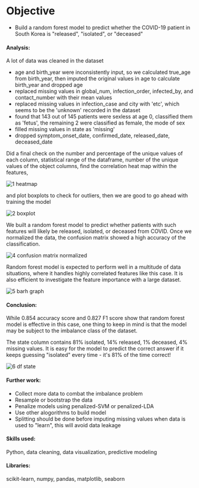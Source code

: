 # Objective
- Build a random forest model to predict whether the COVID-19 patient in South Korea is "released", "isolated", or "deceased"

#### Analysis:
A lot of data was cleaned in the dataset
- age and birth_year were inconsistently input, so we calculated true_age from birth_year, 
then imputed the original values in age to calculate birth_year and dropped age
- replaced missing values in global_num, infection_order, infected_by, and contact_number with their mean values
- replaced missing values in infection_case and city with 'etc', which seems to be the 'unknown' recorded in the dataset
- found that 143 out of 145 patients were sexless at age 0, classified them as 'fetus', the remaining 2 were classified as female, the mode of sex
- filled missing values in state as 'missing'
- dropped symptom_onset_date, confirmed_date, released_date, deceased_date

Did a final check on the number and percentage of the unique values of each column,
statistical range of the dataframe, 
number of the unique values of the object columns,
find the correlation heat map within the features,

![1 heatmap](https://user-images.githubusercontent.com/36130927/121431775-d64a8100-c947-11eb-8611-a1992700c0c8.png)

and plot boxplots to check for outliers, then we are good to go ahead with training the model

![2 boxplot](https://user-images.githubusercontent.com/36130927/121431776-d6e31780-c947-11eb-86a3-2a957893f013.png)


We built a random forest model to predict whether patients with such features will likely be released, isolated, or deceased from COVID.
Once we normalized the data, the confusion matrix showed a high accuracy of the classification.

![4 confusion matrix normalized](https://user-images.githubusercontent.com/36130927/121431782-d77bae00-c947-11eb-9fb5-1c70f1b01288.png)


Random forest model is expected to perform well in a multitude of data situations, where it handles highly correlated features like this case.
It is also efficient to investigate the feature importance with a large dataset.

![5 barh graph](https://user-images.githubusercontent.com/36130927/121431784-d77bae00-c947-11eb-8583-bc294709ee1f.png)



#### Conclusion:
While 0.854 accuracy score and 0.827 F1 score show that random forest model is effective in this case, 
one thing to keep in mind is that the model may be subject to the imbalance class of the dataset.

The state column contains 81% isolated, 14% released, 1% deceased, 4% missing values.
It is easy for the model to predict the correct answer if it keeps guessing "isolated" every time - it's 81% of the time correct!

![6 df state](https://user-images.githubusercontent.com/36130927/121434650-a309f100-c94b-11eb-8c15-234f38ca4677.png)



#### Further work:
- Collect more data to combat the imbalance problem
- Resample or bootstrap the data
- Penalize models using penalized-SVM or penalized-LDA
- Use other alogorithms to build model
- Splitting should be done before imputing missing values when data is used to "learn", this will avoid data leakage

#### Skills used:
Python, data cleaning, data visualization, predictive modeling


#### Libraries:
scikit-learn, numpy, pandas, matplotlib, seaborn
